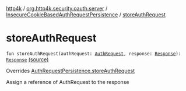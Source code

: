 [http4k](../../index.md) / [org.http4k.security.oauth.server](../index.md) / [InsecureCookieBasedAuthRequestPersistence](index.md) / [storeAuthRequest](./store-auth-request.md)

# storeAuthRequest

`fun storeAuthRequest(authRequest: `[`AuthRequest`](../-auth-request/index.md)`, response: `[`Response`](../../org.http4k.core/-response/index.md)`): `[`Response`](../../org.http4k.core/-response/index.md) [(source)](https://github.com/http4k/http4k/blob/master/http4k-security-oauth/src/main/kotlin/org/http4k/security/oauth/server/InsecureCookieBasedAuthRequestPersistence.kt#L14)

Overrides [AuthRequestPersistence.storeAuthRequest](../-auth-request-persistence/store-auth-request.md)

Assign a reference of AuthRequest to the response

